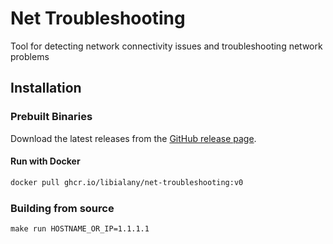 # Net Troubleshooting

Tool for detecting network connectivity issues and troubleshooting network problems

## Installation

### Prebuilt Binaries

Download the latest releases from the [GitHub release page](https://github.com/libialany/DevOpsProject/releases).

#### Run with Docker

```bash
docker pull ghcr.io/libialany/net-troubleshooting:v0
```

### Building from source

```
make run HOSTNAME_OR_IP=1.1.1.1
```

